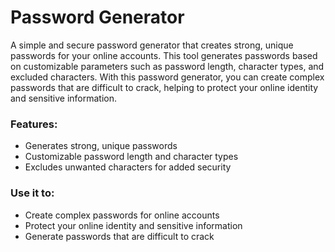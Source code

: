 <h1>Password Generator</h1>

A simple and secure password generator that creates strong, unique passwords for your online accounts. This tool generates passwords based on customizable parameters such as password length, character types, and excluded characters. With this password generator, you can create complex passwords that are difficult to crack, helping to protect your online identity and sensitive information.

<h3>Features:</h3>
<ul>
 <li> Generates strong, unique passwords</li>
<li>Customizable password length and character types</li>
<li>Excludes unwanted characters for added security</li>
</ul>
<h3>Use it to:</h3>
<ul>
  <li>Create complex passwords for online accounts</li>
   <li>Protect your online identity and sensitive information</li>
   <li>Generate passwords that are difficult to crack</li>
</ul>

